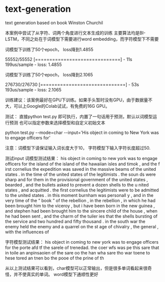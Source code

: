 # text-generation
text generation based on book Winston Churchil

本案例中尝试了从字符、词两个角度进行文本生成的训练
主要算法均是BI-LSTM，不同之处在于词模型下需要进行word embedding，而字符模型下不需要



词模型下训练了50个epoch， loss降到1.4855

55552/55552 [==============================] - 11s 199us/sample - loss: 1.4855

词模型下训练了50个epoch， loss降到2.1065

276730/276730 [==============================] - 53s 193us/sample - loss: 2.1065

训练建议：该案例最好在GPU下训练。如果手头暂时没有GPU，由于数据量不大，可以上Google的Colab试试，有免费的16G GPU。

测试：
直接python test.py 即可执行，内置了一句话用于预测，默认以词模型运行预测
也可以指定参数来选择模型和自定义初始文本

python test.py 
  --mode=char
  --input='His object in coming to New York was to engage officers for'

注意：词模型下请保证输入词长度大于10， 字符模型下输入字符长度超过50.


测试input
词模型测试结果：
his object in coming to new york was to engage officers for the island of the island of the hawaiian isles and timok , and the f
irst cornelius the expedition was saved in the massive beams of the united states . in the time of the united states of the legitimists . the soun
ds were sharp and for them in the provisional government of the united states , bearded , and the bullets asked to prevent a dozen shells to the u
nited states , and acquitted . the first cornelius the legitimists were to be admitted to the united states . in this moment burnham was personall
y , and in the very time of the “ book ” of the rebellion , in the rebellion , in which he had been brought him to the viceroy , but i have been
 born in the new guinea , and stephen had been brought him to the sincere child of the house , when he had been sent , and the charm of the tuiler
ies that the shells bursting of the service and two hundred and fifty thousand . in the south war the enemy held the enemy and a quarrel on the st
age of chivalry , the general , with the influences of


字符模型测试结果：
his object in coming to new york was to engage officers for the porte afd tf the sarele of trenedad.
the coer wfs was pe this sare that in toile an anpinsaoien of the sare oo the han wha sare tho war toene to hese tored an tnen bo the pooe of the
prine of th


从以上测试结果可以看到，char模型可以正常输出，但是很多单词看起来很奇怪，并不使真实的单词。
word模型下通顺性更好